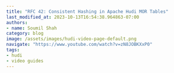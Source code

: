 ```yaml
---
title: "RFC 42: Consistent Hashing in Apache Hudi MOR Tables"
last_modified_at: 2023-10-13T16:54:38.964863-07:00
authors:
- name: Soumil Shah
category: blog
image: /assets/images/hudi-video-page-default.png
navigate: "https://www.youtube.com/watch?v=zN8JOBKXxP0"
tags:
- hudi
- video guides
---
```

